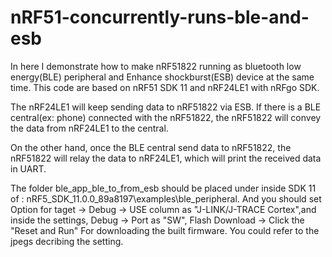# nRF51-concurrently-runs-ble-and-esb
In here I demonstrate how to make nRF51822 running as bluetooth low energy(BLE) peripheral and Enhance shockburst(ESB) device at the same time. This code are based on nRF51 SDK 11 and nRF24LE1 with nRFgo SDK. 

The nRF24LE1 will keep sending data to nRF51822 via ESB. If there is a BLE central(ex: phone) connected with the nRF51822, the nRF51822 will convey the data from nRF24LE1 to the central.

On the other hand, once the BLE central send data to nRF51822, the nRF51822 will relay the data to nRF24LE1, which will print the received data in UART.

The folder ble_app_ble_to_from_esb should be placed under inside SDK 11 of : nRF5_SDK_11.0.0_89a8197\examples\ble_peripheral. And you should set
 Option for taget -> Debug -> USE column as "J-LINK/J-TRACE Cortex",and inside the settings, Debug -> Port as "SW", Flash Download -> Click the "Reset and Run"
 For downloading the built firmware. You could refer to the jpegs decribing the setting.